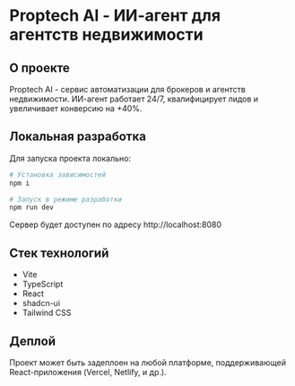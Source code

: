 # Proptech AI - ИИ-агент для агентств недвижимости

## О проекте

Proptech AI - сервис автоматизации для брокеров и агентств недвижимости. ИИ-агент работает 24/7, квалифицирует лидов и увеличивает конверсию на +40%.

## Локальная разработка

Для запуска проекта локально:

```sh
# Установка зависимостей
npm i

# Запуск в режиме разработки
npm run dev
```

Сервер будет доступен по адресу http://localhost:8080

## Стек технологий

- Vite
- TypeScript
- React
- shadcn-ui
- Tailwind CSS

## Деплой

Проект может быть задеплоен на любой платформе, поддерживающей React-приложения (Vercel, Netlify, и др.).
